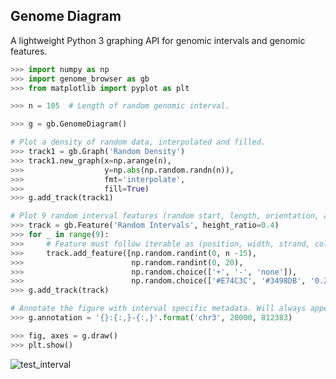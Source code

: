## Genome Diagram

A lightweight Python 3 graphing API for genomic intervals and genomic features.

```python
>>> import numpy as np
>>> import genome_browser as gb
>>> from matplotlib import pyplot as plt

>>> n = 105  # Length of random genomic interval.

>>> g = gb.GenomeDiagram()

# Plot a density of random data, interpolated and filled.
>>> track1 = gb.Graph('Random Density')
>>> track1.new_graph(x=np.arange(n),
>>>                  y=np.abs(np.random.randn(n)),
>>>                  fmt='interpolate',
>>>                  fill=True)
>>> g.add_track(track1)

# Plot 9 random interval features (random start, length, orientation, and color).
>>> track = gb.Feature('Random Intervals', height_ratio=0.4)
>>> for _ in range(9):
>>>     # Feature must follow iterable as (position, width, strand, color)
>>>     track.add_feature([np.random.randint(0, n -15),
>>>                        np.random.randint(0, 20),
>>>                        np.random.choice(['+', '-', 'none']),
>>>                        np.random.choice(['#E74C3C', '#3498DB', '0.2'])])
>>> g.add_track(track)

# Annotate the figure with interval specific metadata. Will always appear in lower-right
>>> g.annotation = '{}:{:,}-{:,}'.format('chr3', 20000, 812383)

>>> fig, axes = g.draw()
>>> plt.show()
```

![test_interval](https://raw.githubusercontent.com/clintval/genome-browser/master/img/gb_test.png "Test Interval")
